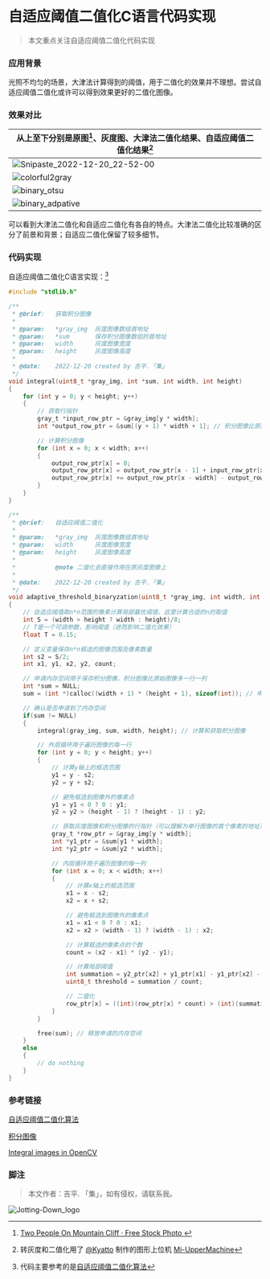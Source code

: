# 自适应阈值二值化C语言代码实现

> 本文重点关注自适应阈值二值化代码实现

### 应用背景

光照不均匀的场景，大津法计算得到的阈值，用于二值化的效果并不理想。尝试自适应阈值二值化或许可以得到效果更好的二值化图像。

### 效果对比

| 从上至下分别是原图[^1]、灰度图、大津法二值化结果、自适应阈值二值化结果[^2] |
| ------------------------------------------------------------ |
| ![Snipaste_2022-12-20_22-52-00](https://ferost-myphotos.oss-cn-shenzhen.aliyuncs.com/Snipaste_2022-12-20_22-52-00.bmp) |
| ![colorful2gray](https://ferost-myphotos.oss-cn-shenzhen.aliyuncs.com/colorful2gray.bmp) |
| ![binary_otsu](https://ferost-myphotos.oss-cn-shenzhen.aliyuncs.com/binary_otsu.bmp) |
| ![binary_adpative](https://ferost-myphotos.oss-cn-shenzhen.aliyuncs.com/binary_adpative.bmp) |

可以看到大津法二值化和自适应二值化有各自的特点。大津法二值化比较准确的区分了前景和背景；自适应二值化保留了较多细节。

### 代码实现

自适应阈值二值化C语言实现：[^3]

```C
#include "stdlib.h"

/**
 * @brief:   获取积分图像
 *           
 * @param:   *gray_img  灰度图像数组首地址
 * @param:   *sum       保存积分图像数组的首地址
 * @param:   width      灰度图像宽度
 * @param:   height     灰度图像高度
 *           
 * @date:    2022-12-20 created by 吉平.「集」
 */
void integral(uint8_t *gray_img, int *sum, int width, int height)
{
	for (int y = 0; y < height; y++)
	{
		// 获取行指针
		gray_t *input_row_ptr = &gray_img[y * width];
		int *output_row_ptr = &sum[(y + 1) * width + 1]; // 积分图像比原始图像行和列都要多1

		// 计算积分图像
		for (int x = 0; x < width; x++)
		{
			output_row_ptr[x] = 0;															// 清零
			output_row_ptr[x] = output_row_ptr[x - 1] + input_row_ptr[x];					// 0 + s_{y,x-1} + a_{x,y}
			output_row_ptr[x] += output_row_ptr[x - width] - output_row_ptr[x - width - 1]; // 当前列和
		}
	}
}

/**
 * @brief:   自适应阈值二值化
 *           
 * @param:   *gray_img  灰度图像数组首地址
 * @param:   width      灰度图像宽度
 * @param:   height     灰度图像高度
 *           
 *           @note 二值化会直接作用在原灰度图像上
 *           
 * @date:    2022-12-20 created by 吉平.「集」
 */
void adaptive_threshold_binaryzation(uint8_t *gray_img, int width, int height)
{
	// 自适应阈值取n*n范围的像素计算局部最优阈值，这里计算合适的n的取值
	int S = (width > height ? width : height)/8;
	// T是一个可调参数，影响阈值（进而影响二值化效果）
	float T = 0.15;

	// 定义变量保存n*n框选的图像范围及像素数量
	int s2 = S/2;
	int x1, y1, x2, y2, count;

	// 申请内存空间用于保存积分图像，积分图像比原始图像多一行一列
	int *sum = NULL;
	sum = (int *)calloc((width + 1) * (height + 1), sizeof(int)); // 申请内存空间，并对申请到的空间做零初始化

	// 确认是否申请到了内存空间
	if(sum != NULL)
	{
		integral(gray_img, sum, width, height); // 计算和获取积分图像

		// 外层循环用于遍历图像的每一行
		for (int y = 0; y < height; y++)
		{
			// 计算y轴上的框选范围
			y1 = y - s2;
			y2 = y + s2;

			// 避免框选到图像外的像素点
			y1 = y1 < 0 ? 0 : y1;
			y2 = y2 > (height - 1) ? (height - 1) : y2;

			// 获取灰度图像和积分图像的行指针（可以理解为单行图像的首个像素的地址）
			gray_t *row_ptr = &gray_img[y * width];
			int *y1_ptr = &sum[y1 * width];
			int *y2_ptr = &sum[y2 * width];

			// 内层循环用于遍历图像的每一列
			for (int x = 0; x < width; x++)
			{
				// 计算x轴上的框选范围
				x1 = x - s2;
				x2 = x + s2;

				// 避免框选到图像外的像素点
				x1 = x1 < 0 ? 0 : x1;
				x2 = x2 > (width - 1) ? (width - 1) : x2;

				// 计算框选的像素点的个数
				count = (x2 - x1) * (y2 - y1);

				// 计算局部阈值
				int summation = y2_ptr[x2] + y1_ptr[x1] - y1_ptr[x2] - y2_ptr[x1]; // 利用积分图快速求区域和
				uint8_t threshold = summation / count;

				// 二值化
				row_ptr[x] = ((int)(row_ptr[x] * count) > (int)(summation * (1.f - T))) ? 255 : 0;
			}
		}

		free(sum); // 释放申请的内存空间
	}
	else
	{
		// do nothing
	}
}
```

### 参考链接

[自适应阈值二值化算法](https://www.cnblogs.com/polly333/p/7269153.html)

[积分图像](https://mangoroom.cn/opencv/integral-image.html)

[Integral images in OpenCV](https://aishack.in/tutorials/integral-images-opencv/)

### 脚注

[^1]:[Two People On Mountain Cliff · Free Stock Photo ](https://www.pexels.com/photo/two-people-on-mountain-cliff-1647962/)
[^2]:转灰度和二值化用了 [@Kyatto](https://github.com/KyattoCat) 制作的图形上位机 [Mi-UpperMachine](https://github.com/KyattoCat/Mi-UpperMachine)
[^3]:代码主要参考的是[自适应阈值二值化算法](https://www.cnblogs.com/polly333/p/7269153.html)

> 本文作者：吉平. 「集」，如有侵权，请联系我。

![Jotting-Down_logo](https://ferost-myphotos.oss-cn-shenzhen.aliyuncs.com/Jotting-Down_logo.png)